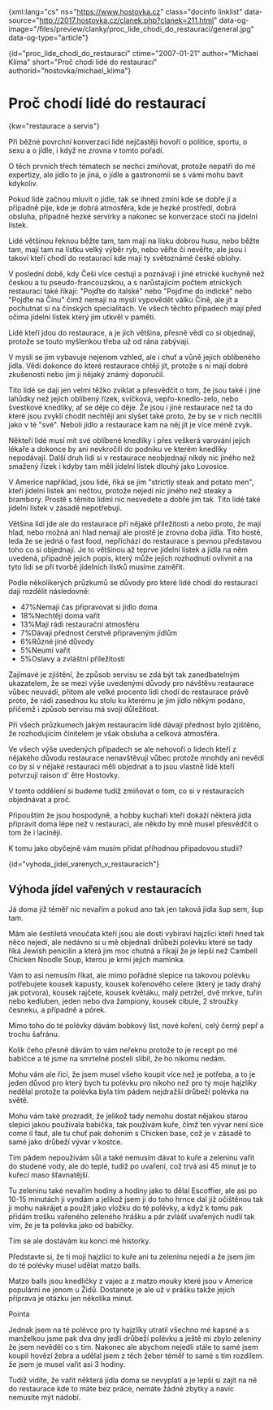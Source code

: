 
{xml:lang="cs" ns="https://www.hostovka.cz" class="docinfo linklist" data-source="http://2017.hostovka.cz/clanek.php?clanek=211.html" data-og-image="/files/preview/clanky/proc\_lide\_chodi\_do\_restauraci/general.jpg" data-og-type="article"}

{id="proc\_lide\_chodi\_do\_restauraci" ctime="2007-01-21" author="Michael Klíma" short="Proč chodí lidé do restaurací" authorid="hostovka/michael_klima"}

# Proč chodí lidé do restaurací

<!-- generated attribute kw by user_udpatekw.sh on 2019-03-11, do not edit -->

{kw="restaurace a servis"}

Při běžné povrchní konverzaci lidé nejčastěji hovoří o politice, sportu, o sexu a o jídle, i když ne zrovna v tomto pořadí.

O těch prvních třech tématech se nechci zmiňovat, protože nepatří do mé expertizy, ale jídlo to je jiná, o jídle a gastronomii se s vámi mohu bavit kdykoliv.

Pokud lidé začnou mluvit o jídle, tak se ihned zmíní kde se dobře jí a případně pije, kde je dobrá atmosféra, kde je hezké prostředí, dobrá obsluha, případně hezké servírky a nakonec se konverzace stočí na jídelní lístek.

Lidé většinou řeknou běžte tam, tam mají na lísku dobrou husu, nebo běžte tam, mají tam na lístku velký výběr ryb, nebo věřte či nevěřte, ale jsou i takoví kteří chodí do restaurací kde mají ty světoznámé české oblohy.

V poslední době, kdy Češi více cestují a poznávají i jiné etnické kuchyně než českou a tu pseudo-francouzskou, a s narůstajícím počtem etnických restaurací také říkají: "Pojďte do italské" nebo "Pojďme do indické" nebo "Pojďte na Čínu" čímž nemají na mysli vypovědět válku Číně, ale jít a pochutnat si na čínských specialitách. Ve všech těchto případech mají před očima jídelní lístek který jim utkvěl v paměti.

Lidé kteří jdou do restaurace, a je jich většina, přesně vědí co si objednají, protože se touto myšlenkou třeba už od rána zabývají.

V mysli se jim vybavuje nejenom vzhled, ale i chuť a vůně jejich oblíbeného jídla. Vědí dokonce do které restaurace chtějí jít, protože s ní mají dobré zkušenosti nebo jim ji nějaký známý doporučil.

Tito lidé se dají jen velmi těžko zviklat a přesvědčit o tom, že jsou také i jiné lahůdky než jejich oblíbený řízek, svíčková, vepřo-knedlo-zelo, nebo švestkové knedlíky, ať se děje co děje. Že jsou i jiné restaurace než ta do které jsou zvyklí chodit nechtějí ani slyšet také proto, že by se v nich necítili jako v té "své". Neboli jídlo a restaurace kam na něj jít je více méně zvyk.

Někteří lidé musí mít své oblíbené knedlíky i přes veškerá varování jejich lékaře a dokonce by ani nevkročili do podniku ve kterém knedlíky nepodávají. Další druh lidí si v restaurace neobjednají nikdy nic jiného než smažený řízek i kdyby tam měli jídelní lístek dlouhý jako Lovosice.

V Americe například, jsou lidé, říká se jim "strictly steak and potato men", kteří jídelní lístek ani nečtou, protože nejedí nic jiného než steaky a brambory. Prostě s těmito lidmi nic nesvedete a dobře jim tak. Tito lidé také jídelní lístek v zásadě nepotřebují.

Většina lidí jde ale do restaurace při nějaké příležitosti a nebo proto, že mají hlad, nebo možná ani hlad nemají ale prostě je zrovna doba jídla. Tito hosté, leda že se jedná o fast food, nepřichází do restaurace s pevnou představou toho co si objednají. Je to většinou až teprve jídelní lístek a jídla na něm uvedená, případně jejich popis, který může jejich rozhodnutí ovlivnit a na tyto lidi se při tvorbě jídelních lístků musíme zaměřit.

Podle několikerých průzkumů se důvody pro které lidé chodí do restaurací dají rozdělit následovně:

  * 47%Nemají čas připravovat si jídlo doma
  * 18%Nechtějí doma vařit
  * 13%Mají rádi restaurační atmosféru
  * 7%Dávají přednost čerstvě připraveným jídlům
  * 6%Různé jiné důvody
  * 5%Neumí vařit
  * 5%Oslavy a zvláštní příležitosti

Zajímavé je zjištění, že způsob servisu se zdá být tak zanedbatelným ukazatelem, že se mezi výše uvedenými důvody pro návštěvu restaurace vůbec neuvádí, přitom ale velké procento lidí chodí do restaurace právě proto, že rádi zasednou ku stolu ku kterému je jim jídlo někým podáno, přičemž i způsob servisu má svoji důležitost.

Při všech průzkumech jakým restauracím lidé dávají přednost bylo zjištěno, že rozhodujícím činitelem je však obsluha a celková atmosféra.

Ve všech výše uvedených případech se ale nehovoří o lidech kteří z nějakého důvodu restaurace nenavštěvují vůbec protože mnohdy ani nevědí co by si v nějaké restauraci měli objednat a to jsou vlastně lidé kteří potvrzují raison d' être Hostovky.

V tomto oddělení si budeme tudíž zmiňovat o tom, co si v restauracích objednávat a proč.

Připouštím že jsou hospodyně, a hobby kuchaři kteří dokáží některá jídla připravit doma lépe než v restauraci, ale někdo by mně musel přesvědčit o tom že i laciněji.

K tomu jako obyčejně vám musím přidat příhodnou případovou studii?

{id="vyhoda\_jidel\_varenych\_v\_restauracich"}

## Výhoda jídel vařených v restauracích

Já doma již téměř nic nevařím a pokud ano tak jen taková jídla šup sem, šup tam.

Mám ale šestiletá vnoučata kteří jsou ale dosti vybíraví hajzlíci kteří hned tak něco nejedí, ale nedávno si u mě objednali drůbeží polévku které se tady říká Jewish penicilin a která jim moc chutná a říkají že je lepší než Cambell Chicken Noodle Soup, kterou je krmí jejich maminka.

Vám to asi nemusím říkat, ale mimo pořádné slepice na takovou polévku potřebujete kousek kapusty, kousek kořenového celere (který je tady drahý jak potvora), kousek rajčete, kousek květáku, malý petržel, dvě mrkve, tuřín nebo kedluben, jeden nebo dva žampiony, kousek cibule, 2 stroužky česneku, a případně a pórek.

Mimo toho do té polévky dávám bobkový list, nové koření, celý černý pepř a trochu šafránu.

Kolik čeho přesně dávám to vám neřeknu protože to je recept po mé babičce a té jsme na smrtelné posteli slíbil, že ho nikomu nedám.

Mohu vám ale říci, že jsem musel všeho koupit více než je potřeba, a to je jeden důvod pro který bych tu polévku pro nikoho než pro ty moje hajzlíky nedělal protože ta polévka byla tím pádem nejdražší drůbeží polévka na světě.

Mohu vám také prozradit, že jelikož tady nemohu dostat nějakou starou slepici jakou používala babička, tak používám kuře, čímž ten vývar není sice come il faut, ale tu chuť pak dohoním s Chicken base, což je v zásadě to samé jako drůbeží vývar v kostce.

Tím pádem nepoužívám sůl a také nemusím dávat to kuře a zeleninu vařit do studené vody, ale do teplé, tudíž po uvaření, což trvá asi 45 minut je to kuřecí maso šťavnatější.

Tu zeleninu také nevařím hodiny a hodiny jako to dělal Escoffier, ale asi po 10-15 minutách ji vyndám a jelikož jsem ji do toho hrnce dal již očištěnou tak ji mohu nakrájet a použít jako vložku do té polévky, a když k tomu pak přidám trošku vařeného zeleného hrášku a pár zvlášť uvařených nudlí tak vím, že je ta polévka jako od babičky.

Tím se ale dostávám ku konci mé historky.

Představte si, že ti moji hajzlíci to kuře ani tu zeleninu nejedí a že jsem jim do té polévky musel udělat matzo balls.

Matzo balls jsou knedlíčky z vajec a z matzo mouky které jsou v Americe populární ne jenom u Židů. Dostanete je ale už v prášku takže jejich příprava je otázku jen několika minut.

Pointa

Jednak jsem na té polévce pro ty hajzlíky utratil všechno mé kapsné a s manželkou jsme pak dva dny jedli drůbeží polévku a ještě mi zbylo zeleniny že jsem nevěděl co s tím. Nakonec ale abychom nejedli stále to samé jsem koupil hovězí žebra a udělal jsem z těch žeber téměř to samé s tím rozdílem. že jsem je musel vařit asi 3 hodiny.

Tudíž vidíte, že vařit některá jídla doma se nevyplatí a je lepší si zajít na ně do restaurace kde to máte bez práce, nemáte žádné zbytky a navíc nemusíte mýt nádobí.

